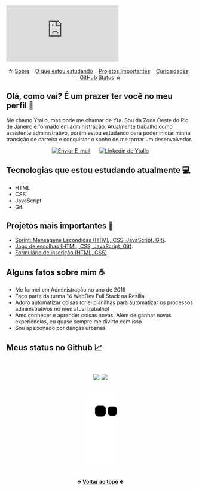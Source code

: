 <div>
 
![banner do perfil](https://www.ignboards.com/proxy.php?image=https%3A%2F%2Fi.imgur.com%2FX2mgz1R.gif&hash=4e9b3104256f78ddd0b6109373460647)
 
</div>
  
<div id="inicio" align="center">
&#9734;&nbsp;<a href="#sobre">Sobre</a>&nbsp;&nbsp;&nbsp;
<a href="#aprendizado">O que estou estudando</a>&nbsp;&nbsp;&nbsp;
<a href="#projetos">Projetos Importantes</a>&nbsp;&nbsp;&nbsp;
<a href="#curiosidades">Curiosidades</a>&nbsp;&nbsp;&nbsp;
<a href="#status">GitHub Status</a>&nbsp;&#9734;
</div>

<h2 id="sobre"> Olá, como vai? É um prazer ter você no meu perfil 👋 </h2>

Me chamo Ytallo, mas pode me chamar de Yta. Sou da Zona Oeste do Rio de Janeiro e formado em administração. Atualmente trabalho como assistente administrativo, porém estou estudando para poder iniciar minha transição de carreira e conquistar o sonho de me tornar um desenvolvedor.

<div align="center">
  <a href="mailto:ytallobruno@hotmail.com"><img src="https://cdn-icons-png.flaticon.com/512/2525/2525737.png" height="40em" title="Enviar E-mail"></a>
    &nbsp;&nbsp;&nbsp;&nbsp;
  <a href="https://www.linkedin.com/in/ytallobruno/" target="_blank"><img src="https://cdn-icons-png.flaticon.com/512/145/145807.png" height="40em" title="Linkedin de Ytallo"></a>
 
</div>

<h2 id="aprendizado"> Tecnologias que estou estudando atualmente 💻 </h2>

- HTML
- CSS
- JavaScript
- Git

<h2 id="projetos">  Projetos mais importantes 📌 </h2>

- [Sprint: Mensagens Escondidas (HTML, CSS, JavaScript, Git)](https://github.com/ytallobruno/ProjetoMensagemEscondida).
- [Jogo de escolhas (HTML, CSS, JavaScript, Git)](https://github.com/ytallobruno/projetofinalmodulo1resilia).
- [Formulário de inscrição (HTML, CSS)](https://github.com/ytallobruno/primeiroformulario).

<h2 id="curiosidades">  Alguns fatos sobre mim ☕ </h2>

- Me formei em Administração no ano de 2018
- Faço parte da turma 14 WebDev Full Stack na Resilia
- Adoro automatizar coisas (criei planilhas para automatizar os processos administrativos no meu atual trabalho)
- Amo conhecer e aprender coisas novas. Além de ganhar novas experiências, eu quase sempre me divirto com isso
- Sou apaixonado por danças urbanas

<h2 id="status"> Meus status no Github 📈 </h2>
 
<h1 align="center"> 
  <img height="140em" src="https://github-readme-stats.vercel.app/api?username=ytallobruno&show_icons=true&bg_color=red"> <!--[ytallo github stats]-->
  <img height="140em" src="https://github-readme-stats.vercel.app/api/top-langs/?username=ytallobruno&layout=compact&bg_color=black"/> <!--[ytallo github langs]--> 
 
  ![Snake animation](https://github.com/ytallobruno/ytallobruno/blob/output/github-contribution-grid-snake.svg) <!--[cobrinha]-->
</h1>

<div align="center">
  &#129145;&nbsp;<a href="#inicio"><strong>Voltar ao topo</strong></a>&nbsp;&#129145;
</div>
